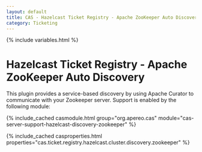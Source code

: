 ```yaml
---
layout: default
title: CAS - Hazelcast Ticket Registry - Apache ZooKeeper Auto Discovery
category: Ticketing
---
```


{% include variables.html %}

# Hazelcast Ticket Registry - Apache ZooKeeper Auto Discovery

This plugin provides a service-based discovery by using Apache Curator to
communicate with your Zookeeper server. Support is enabled by the following module:

{% include_cached casmodule.html group="org.apereo.cas" module="cas-server-support-hazelcast-discovery-zookeeper" %}

{% include_cached casproperties.html properties="cas.ticket.registry.hazelcast.cluster.discovery.zookeeper" %}
